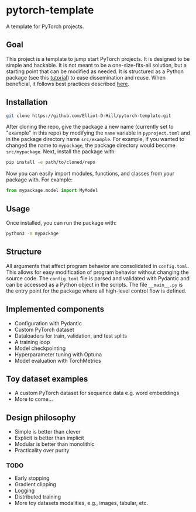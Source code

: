 # pytorch-template

A template for PyTorch projects.

## Goal

This project is a template to jump start PyTorch projects. It is designed to be simple and hackable. It is not meant to be a one-size-fits-all solution, but a starting point that can be modified as needed. It is structured as a Python package (see this [tutorial](https://packaging.python.org/en/latest/tutorials/packaging-projects/)) to ease dissemination and reuse. When beneficial, it follows best practices described [here](https://github.com/Elliot-D-Hill/best-practice). 

## Installation

```bash
git clone https://github.com/Elliot-D-Hill/pytorch-template.git
```

After cloning the repo, give the package a new name (currently set to "example" in this repo) by modifying the `name` variable in `pyproject.toml` and in the package directory name `src/example`. For example, if you wanted to changed the name to `mypackage`, the package directory would become `src/mypackage`. Next, install the package with:

```bash
pip install -e path/to/cloned/repo
```

Now you can easily import modules, functions, and classes from your package with. For example:

```python
from mypackage.model import MyModel
```

## Usage

Once installed, you can run the package with:

```bash
python3 -m mypackage
```

## Structure

All arguments that affect program behavior are consolidated in `config.toml`. This allows for easy modification of program behavior without changing the source code. The `config.toml` file is parsed and validated with Pydantic and can be accessed as a Python object in the scripts. The file `__main__.py` is the entry point for the package where all high-level control flow is defined.

## Implemented components

- Configuration with Pydantic
- Custom PyTorch dataset
- Dataloaders for train, validation, and test splits
- A training loop
- Model checkpointing
- Hyperparameter tuning with Optuna
- Model evaluation with TorchMetrics

## Toy dataset examples

- A custom PyTorch dataset for sequence data e.g. word embeddings
- More to come...

## Design philosophy

- Simple is better than clever
- Explicit is better than implicit
- Modular is better than monolithic
- Practicality over purity

### TODO

- Early stopping
- Gradient clipping
- Logging
- Distributed training
- More toy datasets modalities, e.g., images, tabular, etc.
